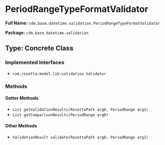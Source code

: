 # PeriodRangeTypeFormatValidator

**Full Name:** `cdm.base.datetime.validation.PeriodRangeTypeFormatValidator`

**Package:** `cdm.base.datetime.validation`

## Type: Concrete Class

### Implemented Interfaces

- `com.rosetta.model.lib.validation.Validator`

### Methods

#### Getter Methods

- `List getValidationResults(RosettaPath arg0, PeriodRange arg1)`
- `List getComparisonResults(PeriodRange arg0)`

#### Other Methods

- `ValidationResult validate(RosettaPath arg0, PeriodRange arg1)`

